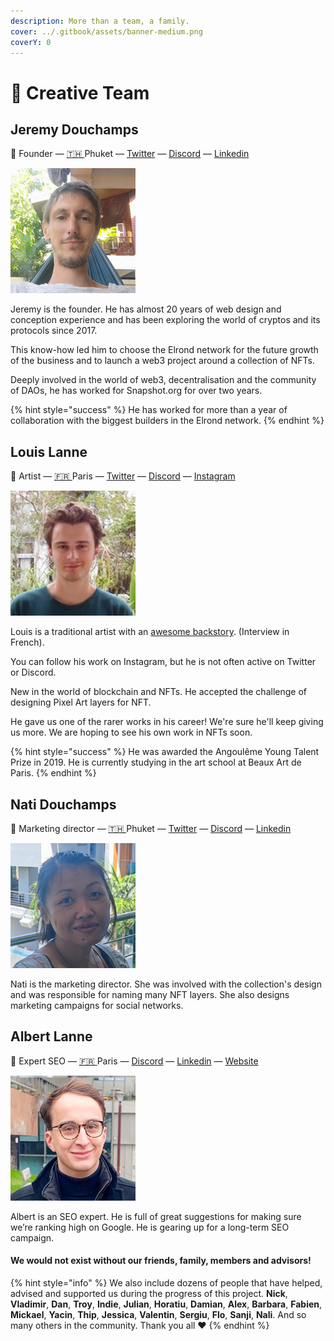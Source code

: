 ```yaml
---
description: More than a team, a family.
cover: ../.gitbook/assets/banner-medium.png
coverY: 0
---
```


# 🎨 Creative Team

## Jeremy Douchamps

👋 Founder — [🇹🇭 ](https://emojipedia.org/flag-thailand/)Phuket — [Twitter](https://twitter.com/GokaiLabs) — [Discord](https://discordapp.com/users/Jeremy%20|%20Gokai%20Labs#0633) — [Linkedin](https://www.linkedin.com/in/jeremy-douchamps/)&#x20;

![](../.gitbook/assets/team-jeremy.png)

Jeremy is the founder. He has almost 20 years of web design and conception experience and has been exploring the world of cryptos and its protocols since 2017.

This know-how led him to choose the Elrond network for the future growth of the business and to launch a web3 project around a collection of NFTs.

Deeply involved in the world of web3, decentralisation and the community of DAOs, he has worked for Snapshot.org for over two years.

{% hint style="success" %}
He has worked for more than a year of collaboration with the biggest builders in the Elrond network.
{% endhint %}

## Louis Lanne

👋 Artist — [🇫🇷](https://emojipedia.org/flag-france/)[ ](https://emojipedia.org/flag-thailand/)Paris — [Twitter](https://twitter.com/Lanne\_L) — [Discord](https://https/discord.com/users/LouisLanne#2568) — [Instagram](https://www.instagram.com/louislanne/)

![](../.gitbook/assets/team-louis.png)

Louis is a traditional artist with an [awesome backstory](https://www.unfanzineparmois.com/ici\_yann/louis-lanne-compost/). (Interview in French).

You can follow his work on Instagram, but he is not often active on Twitter or Discord.

New in the world of blockchain and NFTs. He accepted the challenge of designing Pixel Art layers for NFT.

He gave us one of the rarer works in his career! We're sure he'll keep giving us more. We are hoping to see his own work in NFTs soon.

{% hint style="success" %}
He was awarded the Angoulême Young Talent Prize in 2019. He is currently studying in the art school at Beaux Art de Paris.
{% endhint %}

## Nati Douchamps

👋 Marketing director — [🇹🇭 ](https://emojipedia.org/flag-thailand/)Phuket — [Twitter](https://twitter.com/OSymbolique) — [Discord](https://discord.com/users/OrangeSymbolique#8860) — [Linkedin](https://www.linkedin.com/in/nati-douchamps-1151a8144/)

![](../.gitbook/assets/team-nati.png)

Nati is the marketing director. She was involved with the collection's design and was responsible for naming many NFT layers. She also designs marketing campaigns for social networks.

## Albert Lanne

👋 Expert SEO — [🇫🇷](https://emojipedia.org/flag-france/)[ ](https://emojipedia.org/flag-thailand/)Paris — [Discord](https://discord.com/users/.Albert.blend#0289) — [Linkedin](https://www.linkedin.com/in/albertlanne/) — [Website](https://albertlanne.com/)

![](../.gitbook/assets/team-albert.png)

Albert is an SEO expert. He is full of great suggestions for making sure we’re ranking high on Google. He is gearing up for a long-term SEO campaign.

#### We would not exist without our friends, family, members and advisors!

{% hint style="info" %}
We also include dozens of people that have helped, advised and supported us during the progress of this project. **Nick**, **Vladimir**, **Dan**, **Troy**, **Indie**, **Julian**, **Horatiu**, **Damian**, **Alex**, **Barbara**, **Fabien**, **Mickael**, **Yacin**, **Thip**, **Jessica**, **Valentin**, **Sergiu**, **Flo**, **Sanji**, **Nali**. And so many others in the community. Thank you all ❤️
{% endhint %}

